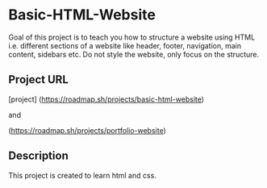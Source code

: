 # Basic-HTML-Website
Goal of this project is to teach you how to structure a website using HTML i.e. different sections of a website like header, footer, navigation, main content, sidebars etc. Do not style the website, only focus on the structure.
## Project URL
[project]
(https://roadmap.sh/projects/basic-html-website)

and

(https://roadmap.sh/projects/portfolio-website)
## Description
This project is created to learn html and css.
